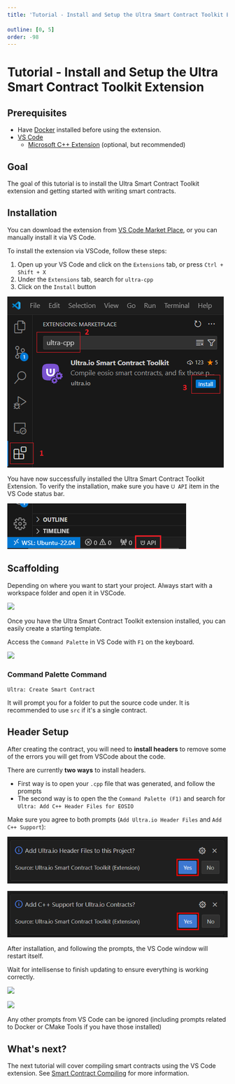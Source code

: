 ```yaml
---
title: 'Tutorial - Install and Setup the Ultra Smart Contract Toolkit Extension'

outline: [0, 5]
order: -98
---
```


# Tutorial - Install and Setup the Ultra Smart Contract Toolkit Extension

## Prerequisites

-   Have [Docker](https://docs.docker.com/engine/install/) installed before using the extension.
-   [VS Code](https://code.visualstudio.com/)
    -   [Microsoft C++ Extension](https://marketplace.visualstudio.com/items?itemName=ms-vscode.cpptools) (optional, but recommended)

## Goal

The goal of this tutorial is to install the Ultra Smart Contract Toolkit extension and getting started with writing smart contracts.

## Installation

You can download the extension from [VS Code Market Place](https://marketplace.visualstudio.com/items?itemName=ultraio.ultra-cpp), or you can manually install it via VS Code.

To install the extension via VSCode, follow these steps:

1. Open up your VS Code and click on the `Extensions` tab, or press `Ctrl + Shift + X`
2. Under the `Extensions` tab, search for `ultra-cpp`
3. Click on the `Install` button

![](./images/install-vscode-ext.png)

You have now successfully installed the Ultra Smart Contract Toolkit Extension. To verify the installation, make sure you have `ᕫ API` item in the VS Code status bar.

![](./images/vscode-ext-installed.png)

## Scaffolding

Depending on where you want to start your project. Always start with a workspace folder and open it in VSCode.

![](./images/select-project-folder.png)

Once you have the Ultra Smart Contract Toolkit extension installed, you can easily create a starting template.

Access the `Command Palette` in VS Code with `F1` on the keyboard.

![](./images/open-command-palette.png)

### Command Palette Command

```
Ultra: Create Smart Contract
```

It will prompt you for a folder to put the source code under. It is recommended to use `src` if it's a single contract.

## Header Setup

After creating the contract, you will need to **install headers** to remove some of the errors you will get from VSCode about the code.

There are currently **two ways** to install headers.

-   First way is to open your `.cpp` file that was generated, and follow the prompts
-   The second way is to open the the `Command Palette (F1)` and search for `Ultra: Add C++ Header Files for EOSIO`

Make sure you agree to both prompts (`Add Ultra.io Header Files` and `Add C++ Support`):

![](./images/vscode-ultra-headers.png)

![](./images/vscode-ultra-cpp-support.png)

After installation, and following the prompts, the VS Code window will restart itself.

Wait for intellisense to finish updating to ensure everything is working correctly.

![](./images/intellisense-updating.png)

![](./images/intellisense-ready.png)

Any other prompts from VS Code can be ignored (including prompts related to Docker or CMake Tools if you have those installed)

## What's next?

The next tutorial will cover compiling smart contracts using the VS Code extension. See [Smart Contract Compiling](./compile.md) for more information.
